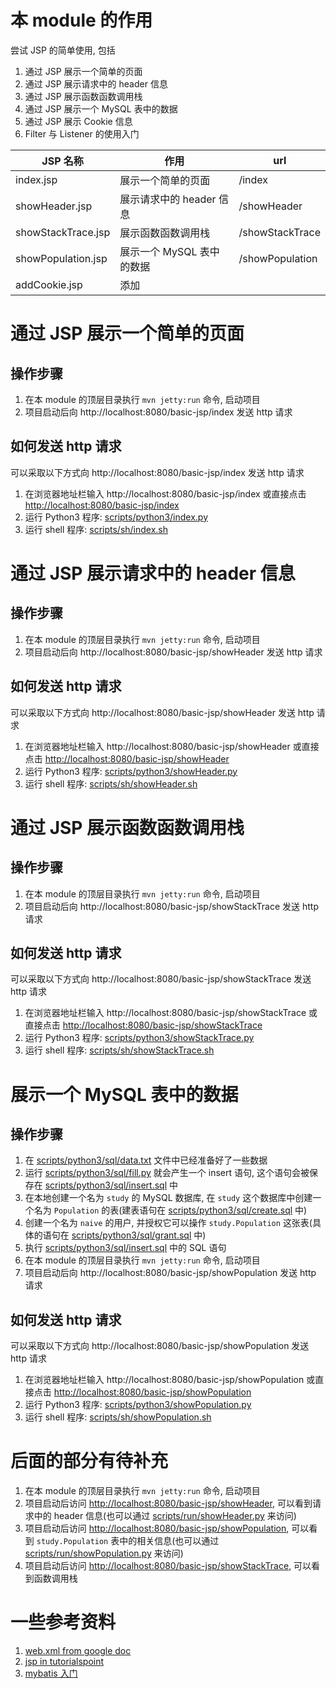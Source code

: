 # 本 module 的作用
尝试 JSP 的简单使用, 包括
1. 通过 JSP 展示一个简单的页面
2. 通过 JSP 展示请求中的 header 信息
3. 通过 JSP 展示函数函数调用栈
4. 通过 JSP 展示一个 MySQL 表中的数据
5. 通过 JSP 展示 Cookie 信息
6. Filter 与 Listener 的使用入门


| JSP 名称  | 作用 | url |
------------- | ------------- | --- |
| index.jsp  | 展示一个简单的页面 | /index |
| showHeader.jsp  | 展示请求中的 header 信息 | /showHeader |
| showStackTrace.jsp | 展示函数函数调用栈 | /showStackTrace |
| showPopulation.jsp | 展示一个 MySQL 表中的数据 | /showPopulation |
| addCookie.jsp | 添加

# 通过 JSP 展示一个简单的页面
## 操作步骤
1. 在本 module 的顶层目录执行 `mvn jetty:run` 命令, 启动项目
2. 项目启动后向 http://localhost:8080/basic-jsp/index 发送 http 请求

## 如何发送 http 请求
可以采取以下方式向 http://localhost:8080/basic-jsp/index 发送 http 请求
1. 在浏览器地址栏输入 http://localhost:8080/basic-jsp/index 或直接点击 [http://localhost:8080/basic-jsp/index](http://localhost:8080/basic-jsp/index)
2. 运行 Python3 程序: [scripts/python3/index.py](scripts/python3/index.py)
3. 运行 shell 程序: [scripts/sh/index.sh](scripts/sh/index.sh)


# 通过 JSP 展示请求中的 header 信息
## 操作步骤
1. 在本 module 的顶层目录执行 `mvn jetty:run` 命令, 启动项目
2. 项目启动后向 http://localhost:8080/basic-jsp/showHeader 发送 http 请求

## 如何发送 http 请求
可以采取以下方式向 http://localhost:8080/basic-jsp/showHeader 发送 http 请求
1. 在浏览器地址栏输入 http://localhost:8080/basic-jsp/showHeader 或直接点击 [http://localhost:8080/basic-jsp/showHeader](http://localhost:8080/basic-jsp/showHeader)
2. 运行 Python3 程序: [scripts/python3/showHeader.py](scripts/python3/showHeader.py)
3. 运行 shell 程序: [scripts/sh/showHeader.sh](scripts/sh/showHeader.sh)


# 通过 JSP 展示函数函数调用栈
## 操作步骤
1. 在本 module 的顶层目录执行 `mvn jetty:run` 命令, 启动项目
2. 项目启动后向 http://localhost:8080/basic-jsp/showStackTrace 发送 http 请求

## 如何发送 http 请求
可以采取以下方式向 http://localhost:8080/basic-jsp/showStackTrace 发送 http 请求
1. 在浏览器地址栏输入 http://localhost:8080/basic-jsp/showStackTrace 或直接点击 [http://localhost:8080/basic-jsp/showStackTrace](http://localhost:8080/basic-jsp/showStackTrace)
2. 运行 Python3 程序: [scripts/python3/showStackTrace.py](scripts/python3/showStackTrace.py)
3. 运行 shell 程序: [scripts/sh/showStackTrace.sh](scripts/sh/showStackTrace.sh)


# 展示一个 MySQL 表中的数据
## 操作步骤
1. 在 [scripts/python3/sql/data.txt](scripts/python3/sql/data.txt) 文件中已经准备好了一些数据
2. 运行 [scripts/python3/sql/fill.py](scripts/python3/sql/fill.py) 就会产生一个 insert 语句, 这个语句会被保存在 [scripts/python3/sql/insert.sql](scripts/python3/sql/insert.sql) 中
3. 在本地创建一个名为 `study` 的 MySQL 数据库, 在 `study` 这个数据库中创建一个名为 `Population` 的表(建表语句在 [scripts/python3/sql/create.sql](scripts/python3/sql/create.sql) 中)
4. 创建一个名为 `naive` 的用户, 并授权它可以操作 `study.Population` 这张表(具体的语句在 [scripts/python3/sql/grant.sql](scripts/python3/sql/grant.sql) 中)
5. 执行 [scripts/python3/sql/insert.sql](scripts/python3/sql/insert.sql) 中的 SQL 语句
6. 在本 module 的顶层目录执行 `mvn jetty:run` 命令, 启动项目
7. 项目启动后向 http://localhost:8080/basic-jsp/showPopulation 发送 http 请求

## 如何发送 http 请求
可以采取以下方式向 http://localhost:8080/basic-jsp/showPopulation 发送 http 请求
1. 在浏览器地址栏输入 http://localhost:8080/basic-jsp/showPopulation 或直接点击 [http://localhost:8080/basic-jsp/showPopulation](http://localhost:8080/basic-jsp/showPopulation)
2. 运行 Python3 程序: [scripts/python3/showPopulation.py](scripts/python3/showPopulation.py)
3. 运行 shell 程序: [scripts/sh/showPopulation.sh](scripts/sh/showPopulation.sh)

# 后面的部分有待补充
1. 在本 module 的顶层目录执行 `mvn jetty:run` 命令, 启动项目
2. 项目启动后访问 [http://localhost:8080/basic-jsp/showHeader](http://localhost:8080/basic-jsp/showHeader), 可以看到请求中的 header 信息(也可以通过 [scripts/run/showHeader.py](scripts/run/showHeader.py) 来访问)
3. 项目启动后访问 [http://localhost:8080/basic-jsp/showPopulation](http://localhost:8080/basic-jsp/showPopulation), 可以看到 `study.Population` 表中的相关信息(也可以通过 [scripts/run/showPopulation.py](scripts/run/showPopulation.py) 来访问)
4. 项目启动后访问 [http://localhost:8080/basic-jsp/showStackTrace](http://localhost:8080/basic-jsp/showStackTrace), 可以看到函数调用栈

# 一些参考资料
1. [web.xml from google doc](https://cloud.google.com/appengine/docs/standard/java/config/webxml)
2. [jsp in tutorialspoint](https://www.tutorialspoint.com/jsp/)
3. [mybatis 入门](http://www.mybatis.org/mybatis-3/zh/getting-started.html)
